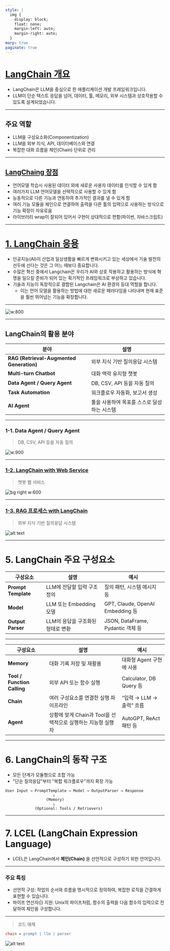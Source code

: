 ```yaml
---
style: |
  img {
    display: block;
    float: none;
    margin-left: auto;
    margin-right: auto;
  }
marp: true
paginate: true
---
```

# [LangChain 개요](https://docs.langchain.com/oss/python/langchain/overview)
- LangChain은 LLM을 중심으로 한 애플리케이션 개발 프레임워크입니다.
- LLM이 단순 텍스트 응답을 넘어, 데이터, 툴, 메모리, 외부 시스템과 상호작용할 수 있도록 설계되었습니다.

---
## 주요 역할
- LLM을 구성요소화(Componentization)
- LLM을 외부 지식, API, 데이터베이스와 연결
- 복잡한 대화 흐름을 체인(Chain) 단위로 관리


---
## [LangChaing 장점](https://yongeekd01.tistory.com/92#google_vignette)
- 언어모델 학습시 사용된 데이터 외에 새로운 사용자 데이터를 인식할 수 있게 함
- 여러가지 LLM 언어모델을 선택적으로 사용할 수 있게 함
- 능동적으로 다른 기능과 연동하여 추가적인 결과를 낼 수 있게 함
- 여러 기능 모듈을 체인으로 연결하여 출력을 다른 툴의 입력으로 사용하는 방식으로 기능 확장이 자유로움
- 라이브러리 wrap이 잘되어 있어서 구현이 상대적으로 편함(파이썬, 자바스크립트)

---
# [1. LangChain 응용](https://velog.io/@kofsitho/Langchain-%ED%83%90%EC%83%89-%EA%B3%A0%EA%B8%89-%ED%94%84%EB%A0%88%EC%9E%84%EC%9B%8C%ED%81%AC%EB%A5%BC-%ED%86%B5%ED%95%9C-AI-%ED%98%81%EC%8B%A0)
- 인공지능(AI)이 산업과 일상생활을 빠르게 변화시키고 있는 세상에서 기술 발전의 선두에 선다는 것은 그 어느 때보다 중요합니다.
- 수많은 혁신 중에서 Langchain은 우리가 AI와 상호 작용하고 활용하는 방식에 혁명을 일으킬 준비가 되어 있는 획기적인 프레임워크로 부상하고 있습니다.
- 기술과 지능이 독창적으로 결합된 Langchain은 AI 환경의 등대 역할을 합니다.
  - 이는 언어 모델을 활용하는 방법에 대한 새로운 패러다임을 나타내며 현재 표준을 훨씬 뛰어넘는 기능을 확장합니다.

---
![w:800](./img/image.png)

---
## LangChain의 활용 분야
| 분야                                       | 설명                       |
| ---------------------------------------- | ------------------------ |
| **RAG (Retrieval-Augmented Generation)** | 외부 지식 기반 질의응답 시스템        |
| **Multi-turn Chatbot**                   | 대화 맥락 유지형 챗봇             |
| **Data Agent / Query Agent**             | DB, CSV, API 등을 자동 질의    |
| **Task Automation**                      | 워크플로우 자동화, 보고서 생성        |
| **AI Agent**                             | 툴을 사용하여 목표를 스스로 달성하는 시스템 |


---
### 1-1. Data Agent / Query Agent
> DB, CSV, API 등을 자동 질의

![w:900](./img/image-1.png)

---
### [1-2. LangChain with Web Service](https://navan.ai/blog/what-is-langchain/)
> 챗봇 웹 서비스 

![bg right w:600](./img/image-2.png)

---
### [1-3. RAG 프로세스 with LangChain](https://aws.amazon.com/ko/what-is/langchain/)
> 외부 지식 기반 질의응답 시스템

![alt text](./img/image-3.png)

---
# 5. LangChain 주요 구성요소
| 구성요소                        | 설명                                     | 예시                              |
| --------------------------- | -------------------------------------- | ------------------------------- |
| **Prompt Template**         | LLM에 전달할 입력 구조 정의                      | 질의 패턴, 시스템 메시지 등                |
| **Model**                   | LLM 또는 Embedding 모델                    | GPT, Claude, OpenAI Embedding 등 |
| **Output Parser**           | LLM의 응답을 구조화된 형태로 변환                   | JSON, DataFrame, Pydantic 객체 등  |


---
| 구성요소                        | 설명                                     | 예시                              |
| --------------------------- | -------------------------------------- | ------------------------------- |
| **Memory**                  | 대화 기록 저장 및 재활용                         | 대화형 Agent 구현에 사용                |
| **Tool / Function Calling** | 외부 API 또는 함수 실행                        | Calculator, DB Query 등          |
| **Chain**                   | 여러 구성요소를 연결한 실행 파이프라인                  | “입력 → LLM → 출력” 흐름              |
| **Agent**                   | 상황에 맞게 Chain과 Tool을 선택적으로 실행하는 지능형 실행자 | AutoGPT, ReAct 패턴 등             |

---
# 6. LangChain의 동작 구조
- 모든 단계가 모듈형으로 조합 가능
- "단순 질의응답"부터 "복합 워크플로우"까지 확장 가능

```less
User Input → PromptTemplate → Model → OutputParser → Response
                     ↓
                  (Memory)
                     ↓
             (Optional: Tools / Retrievers)
```

---
# 7. LCEL (LangChain Expression Language)
- LCEL은 LangChain에서 **체인(Chain)** 을 선언적으로 구성하기 위한 언어입니다.

---
### 주요 특징
- 선언적 구성: 작업의 순서와 흐름을 명시적으로 정의하여, 복잡한 로직을 간결하게 표현할 수 있습니다.
- 파이프 연산자(|) 지원: Unix의 파이프처럼, 함수의 출력을 다음 함수의 입력으로 전달하여 체인을 구성합니다.

---
> 코드 예제 
```ini
chain = prompt | llm | parser
```
![alt text](./img/image-7.png)

